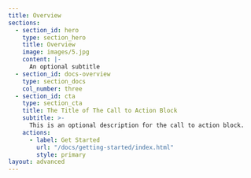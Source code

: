```yaml
---
title: Overview
sections:
  - section_id: hero
    type: section_hero
    title: Overview
    image: images/5.jpg
    content: |-
      An optional subtitle
  - section_id: docs-overview
    type: section_docs
    col_number: three
  - section_id: cta
    type: section_cta
    title: The Title of The Call to Action Block
    subtitle: >-
      This is an optional description for the call to action block.
    actions:
      - label: Get Started
        url: "/docs/getting-started/index.html"
        style: primary
layout: advanced
---
```

